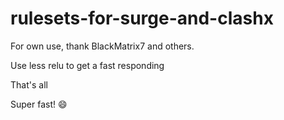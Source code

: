 # rulesets-for-surge-and-clashx

For own use, thank BlackMatrix7 and others. 

Use less relu to get a fast responding 

That's all

Super fast! 😄
